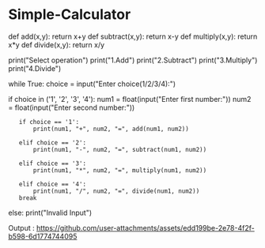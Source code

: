 # Simple-Calculator
def add(x,y):
    return x+y
def subtract(x,y):
    return x-y
def multiply(x,y):
    return x*y
def divide(x,y):
    return x/y

print("Select operation")
print("1.Add")
print("2.Subtract")
print("3.Multiply")
print("4.Divide")


while True:
   choice = input("Enter choice(1/2/3/4):")

   if choice in ('1', '2', '3', '4'):
       num1 = float(input("Enter first number:"))
       num2 = float(input("Enter second number:"))

       if choice == '1':
           print(num1, "+", num2, "=", add(num1, num2))

       elif choice == '2':
           print(num1, "-", num2, "=", subtract(num1, num2))

       elif choice == '3':
           print(num1, "*", num2, "=", multiply(num1, num2))

       elif choice == '4':
           print(num1, "/", num2, "=", divide(num1, num2))
       break

   else:
        print("Invalid Input")


Output :
https://github.com/user-attachments/assets/edd199be-2e78-4f2f-b598-6d1774744095

